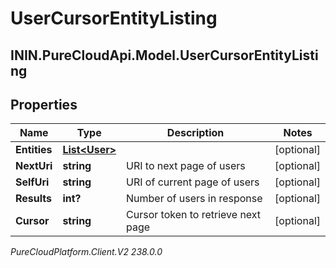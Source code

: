 # UserCursorEntityListing

## ININ.PureCloudApi.Model.UserCursorEntityListing

## Properties

|Name | Type | Description | Notes|
|------------ | ------------- | ------------- | -------------|
| **Entities** | [**List&lt;User&gt;**](User) |  | [optional] |
| **NextUri** | **string** | URI to next page of users | [optional] |
| **SelfUri** | **string** | URI of current page of users | [optional] |
| **Results** | **int?** | Number of users in response | [optional] |
| **Cursor** | **string** | Cursor token to retrieve next page | [optional] |



_PureCloudPlatform.Client.V2 238.0.0_
